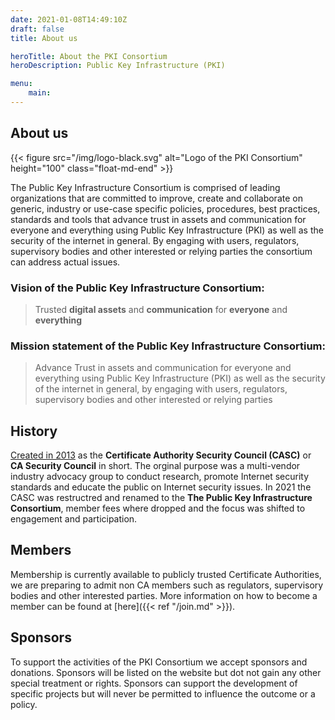 ```yaml
---
date: 2021-01-08T14:49:10Z
draft: false
title: About us

heroTitle: About the PKI Consortium
heroDescription: Public Key Infrastructure (PKI) 

menu: 
    main:
---
```


## About us
{{< figure src="/img/logo-black.svg" alt="Logo of the PKI Consortium" height="100" class="float-md-end" >}}

The Public Key Infrastructure Consortium is comprised of leading organizations that are committed to improve, create and collaborate on generic, industry or use-case specific policies, procedures, best practices, standards and tools that advance trust in assets and communication for everyone and everything using Public Key Infrastructure (PKI) as well as the security of the internet in general. By engaging with users, regulators, supervisory bodies and other interested or relying parties the consortium can address actual issues. 

### Vision of the Public Key Infrastructure Consortium:
> Trusted **digital assets** and **communication** for **everyone** and **everything**

### Mission statement of the Public Key Infrastructure Consortium:
> Advance Trust in assets and communication for everyone and everything using Public Key Infrastructure (PKI) as well as the security of the internet in general, by engaging with users, regulators, supervisory bodies and other interested or relying parties

## History
[Created in 2013](/2013/02/14/worlds-leading-certificate-authorities-come-together-to-advance-internet-security-and-the-trusted-ssl-ecosystem/) as the **Certificate Authority Security Council (CASC)** or **CA Security Council** in short. The orginal purpose was a multi-vendor industry advocacy group to conduct research, promote Internet security standards and educate the public on Internet security issues. In 2021 the CASC was restructred and renamed to the **The Public Key Infrastructure Consortium**, member fees where dropped and the focus was shifted to engagement and participation.

## Members
Membership is currently available to publicly trusted Certificate Authorities, we are preparing to admit non CA members such as regulators, supervisory bodies and other interested parties. More information on how to become a member can be found at [here]({{< ref "/join.md" >}}).

## Sponsors
To support the activities of the PKI Consortium we accept sponsors and donations. Sponsors will be listed on the website but dot not gain any other special treatment or rights. Sponsors can support the development of specific projects but will never be permitted to influence the outcome or a policy.